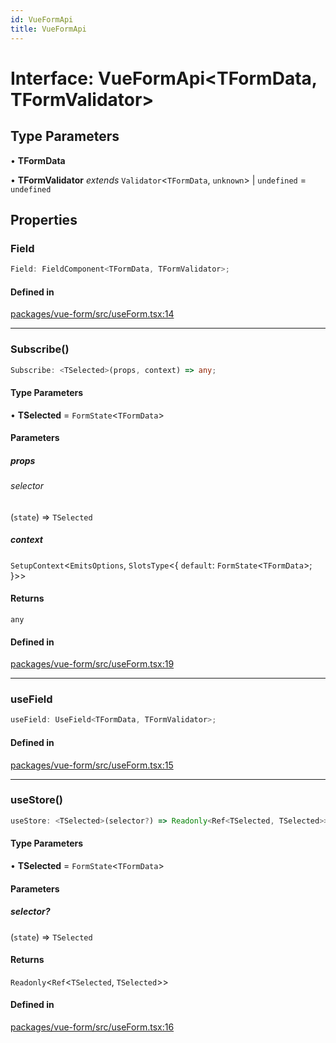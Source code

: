 ```yaml
---
id: VueFormApi
title: VueFormApi
---
```


# Interface: VueFormApi\<TFormData, TFormValidator\>

## Type Parameters

• **TFormData**

• **TFormValidator** *extends* `Validator`\<`TFormData`, `unknown`\> \| `undefined` = `undefined`

## Properties

### Field

```ts
Field: FieldComponent<TFormData, TFormValidator>;
```

#### Defined in

[packages/vue-form/src/useForm.tsx:14](https://github.com/TanStack/form/blob/main/packages/vue-form/src/useForm.tsx#L14)

***

### Subscribe()

```ts
Subscribe: <TSelected>(props, context) => any;
```

#### Type Parameters

• **TSelected** = `FormState`\<`TFormData`\>

#### Parameters

##### props

###### selector

(`state`) => `TSelected`

##### context

`SetupContext`\<`EmitsOptions`, `SlotsType`\<\{
  `default`: `FormState`\<`TFormData`\>;
 \}\>\>

#### Returns

`any`

#### Defined in

[packages/vue-form/src/useForm.tsx:19](https://github.com/TanStack/form/blob/main/packages/vue-form/src/useForm.tsx#L19)

***

### useField

```ts
useField: UseField<TFormData, TFormValidator>;
```

#### Defined in

[packages/vue-form/src/useForm.tsx:15](https://github.com/TanStack/form/blob/main/packages/vue-form/src/useForm.tsx#L15)

***

### useStore()

```ts
useStore: <TSelected>(selector?) => Readonly<Ref<TSelected, TSelected>>;
```

#### Type Parameters

• **TSelected** = `FormState`\<`TFormData`\>

#### Parameters

##### selector?

(`state`) => `TSelected`

#### Returns

`Readonly`\<`Ref`\<`TSelected`, `TSelected`\>\>

#### Defined in

[packages/vue-form/src/useForm.tsx:16](https://github.com/TanStack/form/blob/main/packages/vue-form/src/useForm.tsx#L16)
